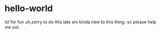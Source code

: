 # hello-world
lol for fun
uh,sorry to do this late am kinda new to this thing.
so please help me out.
